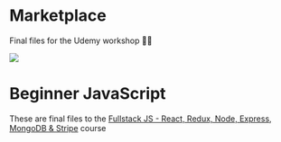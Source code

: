# Marketplace
Final files for the Udemy workshop 👩‍🏫  

![](assets/course-image.png)

# Beginner JavaScript

These are final files to the [Fullstack JS - React, Redux, Node, Express, MongoDB & Stripe](https://www.udemy.com/course/fullstack-js-react-redux-node-express-mongodb-stripe/?referralCode=052F1C7619308C37B6CE) course



